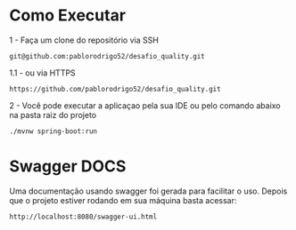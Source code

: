 # Como Executar
1 - Faça um clone do repositório via SSH
```shell
git@github.com:pablorodrigo52/desafio_quality.git
```

1.1 - ou via HTTPS
```shell
https://github.com/pablorodrigo52/desafio_quality.git
```


2 - Você pode executar a aplicaçao pela sua IDE ou pelo comando abaixo na pasta raiz do projeto
```shell
./mvnw spring-boot:run
```

# Swagger DOCS
Uma documentação usando swagger foi gerada para facilitar o uso. Depois que o projeto estiver rodando em sua máquina basta acessar:
```shell
http://localhost:8080/swagger-ui.html
```

